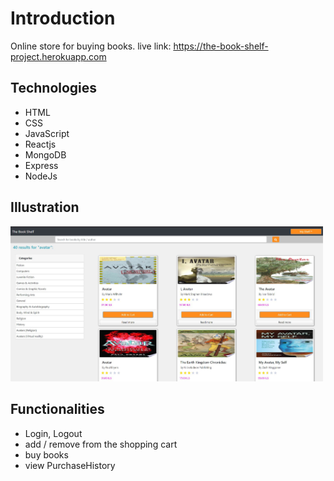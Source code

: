 # Introduction
Online store for buying books.
live link: https://the-book-shelf-project.herokuapp.com

## Technologies
- HTML
- CSS
- JavaScript
- Reactjs
- MongoDB
- Express
- NodeJs

## Illustration
<img src="https://raw.githubusercontent.com/Avshalom-Mogos/the-book-shelf-MERN/master/readmeIMG.JPG" width="500"/>

## Functionalities
- Login, Logout
- add / remove from the shopping cart
- buy books
- view PurchaseHistory
